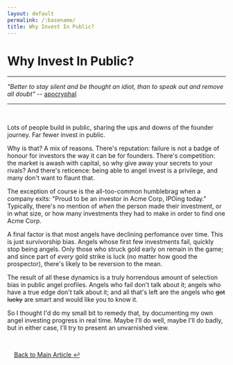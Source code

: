 ```yaml
---
layout: default
permalink: /:basename/
title: Why Invest In Public?
---
```


# Why Invest In Public?

----
*"Better to stay silent and be thought an idiot, than to speak out and remove all doubt"* -- [apocryphal](https://quoteinvestigator.com/2010/05/17/remain-silent/)

----

<br/>

Lots of people build in public, sharing the ups and downs of the founder journey.  Far fewer invest in public.  

Why is that?  A mix of reasons.  There's reputation: failure is not a badge of honour for investors the way it can be for founders. There's competition: the market is awash with capital, so why give away your secrets to your rivals?  And there's reticence: being able to angel invest is a privilege, and many don't want to flaunt that.

The exception of course is the all-too-common humblebrag when a company exits: "Proud to be an investor in Acme Corp, IPOing today."  Typically, there's no mention of *when* the person made their investment, or in what size, or how many investments they had to make in order to find one Acme Corp.

A final factor is that most angels have declining perfomance over time.  This is just survivorship bias.  Angels whose first few investments fail, quickly stop being angels.  Only those who struck gold early on remain in the game; and since part of *every* gold strike is luck (no matter how good the prospector), there's likely to be reversion to the mean.  

The result of all these dynamics is a truly horrendous amount of selection bias in public angel profiles.  Angels who fail don't talk about it; angels who have a true edge don't talk about it; and all that's left are the angels who <strike>got lucky</strike> are smart and would like you to know it.

So I thought I'd do my small bit to remedy that, by documenting my own angel investing progress in real time.  Maybe I'll do well, maybe I'll do badly, but in either case, I'll try to present an unvarnished view.  

<br/>

&nbsp; &nbsp; [Back to Main Article ↩](/investing-in-public)

<br/>
<br/>
<br/>